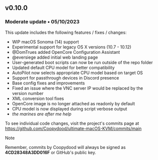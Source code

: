 ## v0.10.0

### Moderate update • 05/10/2023

This update includes the following features / fixes / changes:

- WIP macOS Sonoma (14) support
- Experimental support for legacy OS X versions (10.7 - 10.12)
- @DomTrues added OpenCore Configuration Assistant
- @eversiege added initial web landing page
- User-generated boot scripts can now be run outside of the repo folder
- Updated default CPU model for better compatibility
- AutoPilot now selects appropriate CPU model based on target OS
- Support for passthrough devices in Discord presence
- Base config fixes and improvements
- Fixed an issue where the VNC server IP would be replaced by the version number
- XML conversion tool fixes
- OpenCore image is no longer attached as readonly by default
- CPU model is now displayed during script verbose output
- *the marines are after me help*

To see individual code changes, visit the project's commits page at <https://github.com/Coopydood/ultimate-macOS-KVM/commits/main>

> [!NOTE]
> Remember, commits by Coopydood will always be signed as **4CD28348A3DD016F** or GitHub's public key.